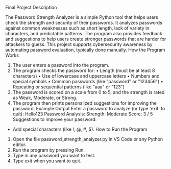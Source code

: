 Final Project Description

The Password Strength Analyzer is a simple Python tool that helps users check the strength and security of their passwords. It analyzes passwords against common weaknesses such as short length, lack of variety in characters, and predictable patterns. The program also provides feedback and suggestions to help users create stronger passwords that are harder for attackers to guess. This project supports cybersecurity awareness by automating password evaluation, typically done manually.
How the Program Works
1.	The user enters a password into the program.
2.	The program checks the password for:
•	Length (must be at least 8 characters)
•	Use of lowercase and uppercase letters
•	Numbers and special symbols
•	Common passwords (like "password" or "123456")
•	Repeating or sequential patterns (like "aaa" or "123")
3.	The password is scored on a scale from 0 to 5, and the strength is rated as Weak, Moderate, or Strong.
4.	The program then prints personalized suggestions for improving the password.
Example Output
Enter a password to analyze (or type 'exit' to quit): Hello123
Password Analysis:
Strength: Moderate
Score: 3 / 5
Suggestions to improve your password:
- Add special characters (like !, @, #, $).
How to Run the Program
1.	Open the file password_strength_analyzer.py in VS Code or any Python editor.
2.	Run the program by pressing Run.
3.	Type in any password you want to test.
4.	Type exit when you want to quit.

